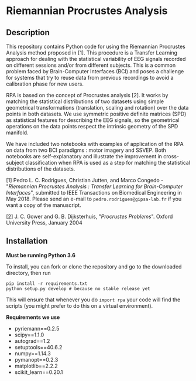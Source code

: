 # Riemannian Procrustes Analysis

## Description

This repository contains Python code for using the Riemannian Procrustes Analysis method proposed in [1]. This procedure is a Transfer Learning approach for dealing with the statistical variability of EEG signals recorded on different sessions and/or from different subjects. This is a common problem faced by Brain-Computer Interfaces (BCI) and poses a challenge for systems that try to reuse data from previous recordings to avoid a calibration phase for new users.

RPA is based on the concept of Procrustes analysis [2]. It works by matching the statistical distributions of two datasets using simple geometrical transformations (translation, scaling and rotation) over the data points in both datasets. We use symmetric positive definite matrices (SPD) as statistical features for describing the EEG signals, so the geometrical operations on the data points respect the intrinsic geometry of the SPD manifold.

We have included two notebooks with examples of application of the RPA on data from two BCI paradigms : motor imagery and SSVEP. Both notebooks are self-explanatory and illustrate the improvement in cross-subject classification when RPA is used as a step for matching the statistical distributions of the datasets.

[1] Pedro L. C. Rodrigues, Christian Jutten, and Marco Congedo - "*Riemannian Procrustes Analysis : Transfer Learning for Brain-Computer Interfaces*", submitted to IEEE Transactions on Biomedical Engineering in May 2018. Please send an e-mail to `pedro.rodrigues@gipsa-lab.fr` if you want a copy of the manuscript.

[2] J. C. Gower and G. B. Dijksterhuis, "*Procrustes Problems*". Oxford University Press, January 2004

## Installation

**Must be running Python 3.6**

To install, you can fork or clone the repository and go to the downloaded directory, then run

```
pip install -r requirements.txt
python setup.py develop # because no stable release yet
```

This will ensure that whenever you do ```import rpa``` your code will find the scripts (you might prefer to do this on a virtual environment).

**Requirements we use**

- pyriemann==0.2.5
- scipy==1.1.0
- autograd==1.2
- setuptools==40.6.2
- numpy==1.14.3
- pymanopt==0.2.3
- matplotlib==2.2.2
- scikit_learn==0.20.1
